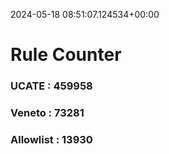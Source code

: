 2024-05-18 08:51:07.124534+00:00
# Rule Counter 
 ### UCATE : 459958

 ### Veneto : 73281

 ### Allowlist : 13930